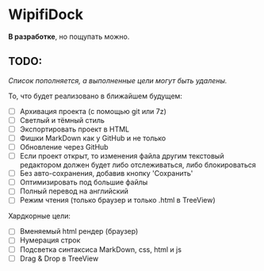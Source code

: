 # WipifiDock

**В разработке**, но пощупать можно.

## TODO:

_Список пополняется, а выполненные цели могут быть удалены._

То, что будет реализовано в ближайшем будущем:

- [ ] Архивация проекта (с помощью git или 7z)
- [ ] Светлый и тёмный стиль
- [ ] Экспортировать проект в HTML
- [ ] Фишки MarkDown как у GitHub и не только
- [ ] Обновление через GitHub
- [ ] Если проект открыт, то изменения файла другим текстовый редактором должен будет либо отслеживаться, либо блокироваться
- [ ] Без авто-сохранения, добавив кнопку 'Сохранить'
- [ ] Оптимизировать под большие файлы
- [ ] Полный перевод на английский
- [ ] Режим чтения (только браузер и только .html в TreeView)

Хардкорные цели:

- [ ] Вменяемый html рендер (браузер)
- [ ] Нумерация строк
- [ ] Подсветка синтаксиса MarkDown, css, html и js
- [ ] Drag & Drop в TreeView
